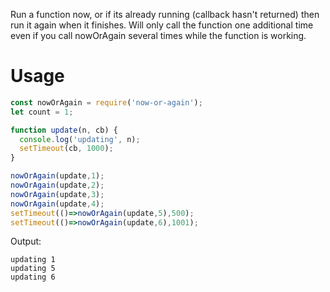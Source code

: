 Run a function now, or if its already running (callback hasn't returned) then run it again when it finishes.
Will only call the function one additional time even if you call nowOrAgain several times while the function is
working.

# Usage

```javascript
const nowOrAgain = require('now-or-again');
let count = 1;

function update(n, cb) {
  console.log('updating', n);
  setTimeout(cb, 1000);
}

nowOrAgain(update,1);
nowOrAgain(update,2);
nowOrAgain(update,3);
nowOrAgain(update,4);
setTimeout(()=>nowOrAgain(update,5),500);
setTimeout(()=>nowOrAgain(update,6),1001);
```
Output:
```shell
updating 1
updating 5
updating 6
```
